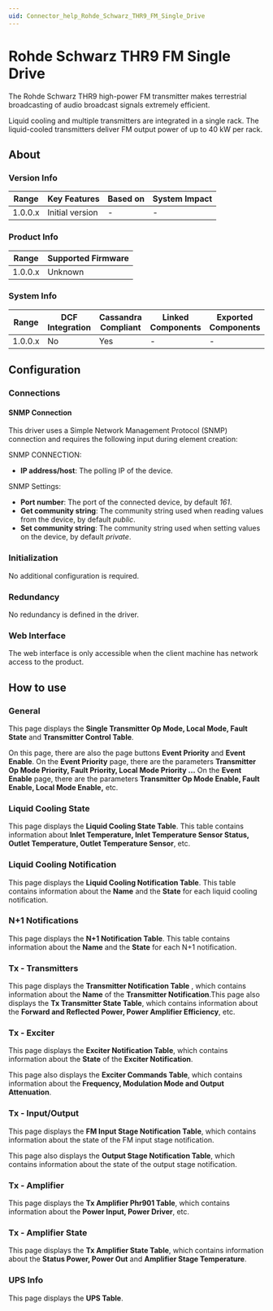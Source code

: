 ```yaml
---
uid: Connector_help_Rohde_Schwarz_THR9_FM_Single_Drive
---
```


# Rohde Schwarz THR9 FM Single Drive

The Rohde Schwarz THR9 high-power FM transmitter makes terrestrial broadcasting of audio broadcast signals extremely efficient.

Liquid cooling and multiple transmitters are integrated in a single rack. The liquid-cooled transmitters deliver FM output power of up to 40 kW per rack.

## About

### Version Info

| **Range** | **Key Features** | **Based on** | **System Impact** |
|-----------|------------------|--------------|-------------------|
| 1.0.0.x   | Initial version  | \-           | \-                |

### Product Info

| **Range** | **Supported Firmware** |
|-----------|------------------------|
| 1.0.0.x   | Unknown                |

### System Info

| **Range** | **DCF Integration** | **Cassandra Compliant** | **Linked Components** | **Exported Components** |
|-----------|---------------------|-------------------------|-----------------------|-------------------------|
| 1.0.0.x   | No                  | Yes                     | \-                    | \-                      |

## Configuration

### Connections

#### SNMP Connection

This driver uses a Simple Network Management Protocol (SNMP) connection and requires the following input during element creation:

SNMP CONNECTION:

- **IP address/host**: The polling IP of the device.

SNMP Settings:

- **Port number**: The port of the connected device, by default *161*.
- **Get community string**: The community string used when reading values from the device, by default *public*.
- **Set community string**: The community string used when setting values on the device, by default *private*.

### Initialization

No additional configuration is required.

### Redundancy

No redundancy is defined in the driver.

### Web Interface

The web interface is only accessible when the client machine has network access to the product.

## How to use

### General

This page displays the **Single Transmitter Op Mode, Local Mode, Fault State** and **Transmitter Control Table**.

On this page, there are also the page buttons **Event Priority** and **Event Enable**. On the **Event Priority** page, there are the parameters **Transmitter Op Mode Priority, Fault Priority, Local Mode Priority ...** On the **Event Enable** page, there are the parameters **Transmitter Op Mode Enable, Fault Enable, Local Mode Enable,** etc.

### Liquid Cooling State

This page displays the **Liquid Cooling State Table**. This table contains information about **Inlet Temperature, Inlet Temperature Sensor Status, Outlet Temperature, Outlet Temperature Sensor**, etc.

### Liquid Cooling Notification

This page displays the **Liquid Cooling Notification Table**. This table contains information about the **Name** and the **State** for each liquid cooling notification.

### N+1 Notifications

This page displays the **N+1 Notification Table**. This table contains information about the **Name** and the **State** for each N+1 notification.

### Tx - Transmitters

This page displays the **Transmitter Notification Table** , which contains information about the **Name** of the **Transmitter Notification**.This page also displays the **Tx Transmitter State Table**, which contains information about the **Forward and Reflected Power, Power Amplifier Efficiency**, etc.

### Tx - Exciter

This page displays the **Exciter Notification Table**, which contains information about the **State** of the **Exciter Notification**.

This page also displays the **Exciter Commands Table**, which contains information about the **Frequency, Modulation Mode and Output Attenuation**.

### Tx - Input/Output

This page displays the **FM Input Stage Notification Table**, which contains information about the state of the FM input stage notification.

This page also displays the **Output Stage Notification Table**, which contains information about the state of the output stage notification.

### Tx - Amplifier

This page displays the **Tx Amplifier Phr901 Table**, which contains information about the **Power Input, Power Driver**, etc.

### Tx - Amplifier State

This page displays the **Tx Amplifier State Table**, which contains information about the **Status Power, Power Out** and **Amplifier Stage Temperature**.

### UPS Info

This page displays the **UPS Table**.
